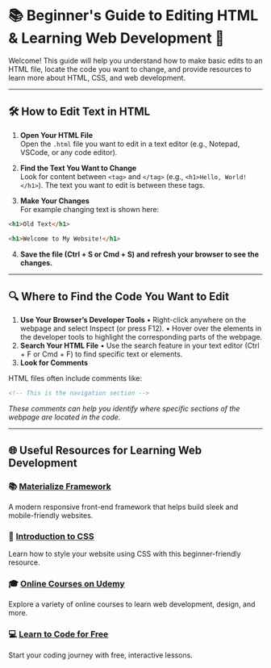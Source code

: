 # 📚 Beginner's Guide to Editing HTML & Learning Web Development 🚀

Welcome! This guide will help you understand how to make basic edits to an HTML file, locate the code you want to change, and provide resources to learn more about HTML, CSS, and web development. 

---

## 🛠️ How to Edit Text in HTML

1. **Open Your HTML File**  
   Open the `.html` file you want to edit in a text editor (e.g., Notepad, VSCode, or any code editor).  

2. **Find the Text You Want to Change**  
   Look for content between `<tag>` and `</tag>` (e.g., `<h1>Hello, World!</h1>`). The text you want to edit is between these tags.

3. **Make Your Changes**  
   For example changing text is shown here:
   
```html
<h1>Old Text</h1>

<h1>Welcome to My Website!</h1>
```
   
4. **Save the file (Ctrl + S or Cmd + S) and refresh your browser to see the changes.**


---

## 🔍 Where to Find the Code You Want to Edit

1.  **Use Your Browser’s Developer Tools**
		• Right-click anywhere on the webpage and select Inspect (or press F12).
		• Hover over the elements in the developer tools to highlight the corresponding parts of the webpage.
2.  **Search Your HTML File**
                • Use the search feature in your text editor (Ctrl + F or Cmd + F) to find specific text or elements.
3.  **Look for Comments**
 
HTML files often include comments like:

```html
<!-- This is the navigation section -->
```

_These comments can help you identify where specific sections of the webpage are located in the code._


----

## 🌐 Useful Resources for Learning Web Development

### 📚 [Materialize Framework](https://materializecss.com)  
A modern responsive front-end framework that helps build sleek and mobile-friendly websites.

### 🎨 [Introduction to CSS](https://www.w3schools.com/css/css_intro.asp)  
Learn how to style your website using CSS with this beginner-friendly resource.

### 🎓 [Online Courses on Udemy](https://www.udemy.com/?utm_source=adwords-brand&utm_medium=udemyads&utm_campaign=MX_FF-CONV_GB_Search-Brand_Direct-la.EN_Google&campaigntype=Search&portfolio=BrandDirect&language=EN&product=Course&test=&audience=Keyword&topic=&priority=&funnel=Conversion&utm_content=&utm_term=_._ag_136625441456_._ad_595700622930_._kw_udemy_._de_c_._dm__._pl__._ti_kwd-296956216253_._li_9045873_._pd__._&matchtype=b&gad_source=1&gclid=EAIaIQobChMIxqX9p7mkigMVRqNQBh25gg_qEAAYASAAEgITYPD_BwE)
Explore a variety of online courses to learn web development, design, and more.

### 💻 [Learn to Code for Free](https://www.freecodecamp.org/learn)  
Start your coding journey with free, interactive lessons.
